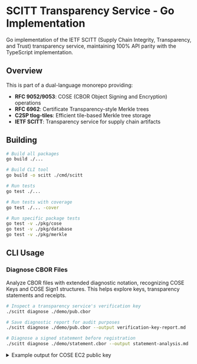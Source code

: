 # SCITT Transparency Service - Go Implementation

Go implementation of the IETF SCITT (Supply Chain Integrity, Transparency, and Trust) transparency service, maintaining 100% API parity with the TypeScript implementation.

## Overview

This is part of a dual-language monorepo providing:
- **RFC 9052/9053**: COSE (CBOR Object Signing and Encryption) operations
- **RFC 6962**: Certificate Transparency-style Merkle trees
- **C2SP tlog-tiles**: Efficient tile-based Merkle tree storage
- **IETF SCITT**: Transparency service for supply chain artifacts


## Building

```bash
# Build all packages
go build ./...

# Build CLI tool
go build -o scitt ./cmd/scitt

# Run tests
go test ./...

# Run tests with coverage
go test ./... -cover

# Run specific package tests
go test -v ./pkg/cose
go test -v ./pkg/database
go test -v ./pkg/merkle
```

## CLI Usage

### Diagnose CBOR Files

Analyze CBOR files with extended diagnostic notation, recognizing COSE Keys and COSE Sign1 structures. 
This helps explore keys, transparency statements and receipts.

```bash
# Inspect a transparency service's verification key
./scitt diagnose ./demo/pub.cbor

# Save diagnostic report for audit purposes
./scitt diagnose ./demo/pub.cbor --output verification-key-report.md

# Diagnose a signed statement before registration
./scitt diagnose ./demo/statement.cbor --output statement-analysis.md
```

<details>
<summary>Example output for COSE EC2 public key</summary>

```markdown
# CBOR Diagnostic Report

**File:** `./demo/pub.cbor`

**Size:** 112 bytes

**Generated:** 2025-10-17T12:28:58Z

**Type:** COSE Key

---

## Commented EDN

```cbor-diag
/ COSE Key /
{
  1: 2, / kty: EC2 /
  2: h'5e0ca47c6c859a147b81b0d91896c8d990b6ccf450563466e0b654bd0d3973c9', / kid /
  3: -7, / alg: ES256 /
  -1: 1, / crv: P-256 /
  -2: h'720feeb0b1dbaaef4342519a48183a324a361d11b99e33a2f0bdc94f48877ce2', / x /
  -3: h'44bcec684e579193eeef50b933069cd0aa3ba7d3fac6cd8b776859e6151e167d', / y /
}
```

## Hex

```
a6 01 02 02 58 20 5e 0c a4 7c 6c 85 9a 14 7b 81 b0 d9 18 96 c8 d9 90 b6 cc f4 50 56 34 66 e0 b6 54 bd 0d 39 73 c9 03 26 20 01 21 58 20 72 0f ee b0 b1 db aa ef 43 42 51 9a 48 18 3a 32 4a 36 1d 11 b9 9e 33 a2 f0 bd c9 4f 48 87 7c e2 22 58 20 44 bc ec 68 4e 57 91 93 ee ef 50 b9 33 06 9c d0 aa 3b a7 d3 fa c6 cd 8b 77 68 59 e6 15 1e 16 7d
```
```

</details>

### Generate Issuer Keys

Generate cryptographic key pairs for signing transparency statements and receipts. 
The private key must remain confidential for integrity and authenticity of the statements and receipts to be trustworthy.

```bash
# Generate ES256 key pair for a production transparency service
./scitt issuer key generate \
  --private-key ./keys/transparency-service-private.cbor \
  --public-key ./keys/transparency-service-public.cbor

# Generate keys in demo directory for testing
./scitt issuer key generate \
  --private-key ./demo/priv.cbor \
  --public-key ./demo/pub.cbor
```

<details>
<summary>Example output</summary>

```
✓ Key pair generated successfully
  Thumbprint:  fe7946c94dc273e63c1511eb36580468b0924693481d9a77e40d9f5e8f226f0c
  Algorithm:   ES256 (ECDSA P-256 with SHA-256)
  Private key: ./demo/priv.cbor (147 bytes)
  Public key:  ./demo/pub.cbor (112 bytes)
```

</details>

### Create Transparency Service

Initialize a new transparency service with cryptographic configuration and storage backends. 
This service provides tamper-evident logging for supply chain artifacts, ensuring auditability and non-repudiation of recorded statements.

```bash
# Create a production transparency service
./scitt service create \
  --receipt-issuer https://transparency.example.com \
  --receipt-signing-key ./keys/transparency-service-private.cbor \
  --receipt-verification-key ./keys/transparency-service-public.cbor \
  --tile-storage /var/lib/scitt/tiles \
  --metadata-storage /var/lib/scitt/scitt.db \
  --definition /etc/scitt/service.yaml

# Create a local demo service for testing
./scitt service create \
  --receipt-issuer http://127.0.0.1:56177 \
  --receipt-signing-key ./demo/priv.cbor \
  --receipt-verification-key ./demo/pub.cbor \
  --tile-storage ./demo/tiles \
  --metadata-storage ./demo/scitt.db \
  --definition ./demo/scitt.yaml
```

<details>
<summary>Example output</summary>

```
✓ Service definition created successfully
  Issuer:       http://127.0.0.1:56177
  API Key:      6f41f04b25e84943c7d9c6158c24d2fe0ffcb5613e1bb238650a770daf7fd98d
  Tiles:        ./demo/tiles
  Metadata:     ./demo/scitt.db
  Definition:   ./demo/scitt.yaml

Start the service with:
  ./scitt service start --definition ./demo/scitt.yaml
```

</details>

### Start the Transparency Service

Launch the transparency service to accept and log supply chain statements. 
The running service provides HTTP APIs for statement registration and maintains the cryptographically verifiable audit log.

```bash
# Start server using configuration file
./scitt service start --definition ./demo/scitt.yaml

# Start with custom host and port override
./scitt service start --definition ./demo/scitt.yaml --host 0.0.0.0 --port 9000

# Start production service
./scitt service start --definition /etc/scitt/service.yaml
```

<details>
<summary>Example output</summary>

```
2025/10/17 07:38:51 SCITT Transparency Service
2025/10/17 07:38:51 Documentation: http://127.0.0.1:56177/
```

</details>

### Sign Statements

Create cryptographically signed statements about supply chain artifacts. 
This binds artifact identity to metadata claims, enabling downstream consumers to verify provenance, integrity and authenticity of training data, models, or other critical assets.

```bash
# Sign a statement for AI training data containing vulnerability information
./scitt statement sign \
  --content ./demo/test.parquet \
  --content-type application/vnd.apache.parquet \
  --content-location https://datasets.security-ai.example.com/cve-training-2024-q4.parquet \
  --issuer "https://security-ai.example.com" \
  --subject "urn:security-ai:training-data:cve-2024-q4" \
  --signing-key ./demo/priv.cbor \
  --signed-statement ./demo/statement.cbor
```

<details>
<summary>Example output</summary>

```
✓ Hash envelope created successfully
  Content:          ./demo/test.parquet (852302 bytes)
  Content Hash:     873f9824c3821978219b126536581c0c6ecedd746115885fa468b0bba4a138fe
  Content Type:     application/vnd.apache.parquet
  Content Location: https://datasets.security-ai.example.com/cve-training-2024-q4.parquet
  Issuer:           https://security-ai.example.com
  Subject:          urn:security-ai:training-data:cve-2024-q4
  Signed Statement: ./demo/statement.cbor (335 bytes)
  Leaf Hash:        5b768587e71491d0bce16ce5427261e226fc8da3aa0ce3b9e3c8311d0f4dc7d1 (stored in the tile log)
```

</details>

### Verify Statements

Cryptographically verify signed statements and confirm artifact integrity. 
This ensures that received artifacts match their claimed identity and haven't been tampered with, protecting against supply chain attacks.

```bash
# Verify a statement and check artifact integrity
./scitt statement verify \
  --artifact ./demo/test.parquet \
  --signed-statement ./demo/statement.cbor \
  --verification-key ./demo/pub.cbor

# Verify without checking artifact (validates signature only)
./scitt statement verify \
  --signed-statement ./demo/statement.cbor \
  --verification-key ./demo/pub.cbor
```

<details>
<summary>Example output</summary>

```
✓ Verification successful
  Signature:        Valid
  Artifact Hash:    873f9824c3821978219b126536581c0c6ecedd746115885fa468b0bba4a138fe (matches)
  Hash Algorithm:   SHA-256 (label -16)
  Content Type:     application/vnd.apache.parquet
  Content Location: https://datasets.security-ai.example.com/cve-training-2024-q4.parquet
  Issuer:           https://security-ai.example.com
  Subject:          urn:security-ai:training-data:cve-2024-q4
  Leaf Hash:        5b768587e71491d0bce16ce5427261e226fc8da3aa0ce3b9e3c8311d0f4dc7d1 (stored in the tile log)
```

</details>

### Register Statements

Submit signed statements to the transparency service for inclusion in the transparency log. 
Registration creates an immutable audit trail, enabling independent verification and detection of unauthorized modifications to supply chain artifacts.

```bash
# Register a statement with the transparency service
./scitt statement register \
  --service http://127.0.0.1:56177 \
  --api-key 6f41f04b25e84943c7d9c6158c24d2fe0ffcb5613e1bb238650a770daf7fd98d \
  --statement ./demo/statement.cbor \
  --receipt ./demo/statement.receipt.cbor
```

<details>
<summary>Example output</summary>

```
✓ Statement registered successfully
  Statement:  ./demo/statement.cbor (335 bytes)
  Leaf Hash:  5b768587e71491d0bce16ce5427261e226fc8da3aa0ce3b9e3c8311d0f4dc7d1
  Receipt:    ./demo/statement.receipt.cbor (149 bytes)
  Service:    http://127.0.0.1:56177
```

</details> 

### Verify Receipts

Verify transparency receipts to prove statement inclusion in the transparency log. 
Receipt verification provides cryptographic proof that an artifact's metadata was recorded in the transparency service, establishing trust in the supply chain provenance claims.

```bash
# Verify a receipt with artifact integrity check
./scitt receipt verify \
  --artifact ./demo/test.parquet \
  --statement ./demo/statement.cbor \
  --receipt ./demo/statement.receipt.cbor

# Verify receipt only (without artifact check)
./scitt receipt verify \
  --statement ./demo/statement.cbor \
  --receipt ./demo/statement.receipt.cbor
```

<details>
<summary>Example output</summary>

```
✓ Receipt verification successful
  Artifact: ./demo/test.parquet
  Statement: ./demo/statement.cbor
  Receipt: ./demo/statement.receipt.cbor
  Issuer: http://127.0.0.1:56177
  Tree size: 1
  Leaf index: 0
```

</details>
## Contributing

This implementation maintains 100% API parity with the TypeScript implementation in `../scitt-typescript/`. Changes should be coordinated across both implementations.

## License

See repository root LICENSE file.
